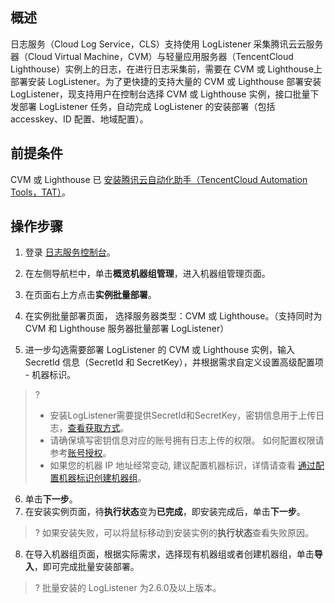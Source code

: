 ## 概述

日志服务（Cloud Log Service，CLS）支持使用 LogListener 采集腾讯云云服务器（Cloud Virtual Machine，CVM）与轻量应用服务器（TencentCloud Lighthouse）实例上的日志，在进行日志采集前，需要在 CVM 或 Lighthouse上部署安装 LogListener。为了更快捷的支持大量的 CVM 或 Lighthouse 部署安装 LogListener，现支持用户在控制台选择 CVM 或 Lighthouse 实例，接口批量下发部署 LogListener 任务，自动完成 LogListener 的安装部署（包括 accesskey、ID 配置、地域配置）。

## 前提条件

CVM 或 Lighthouse 已 [安装腾讯云自动化助手（TencentCloud Automation Tools，TAT）](https://intl.cloud.tencent.com/document/product/1147/46042)。

## 操作步骤

1. 登录 [日志服务控制台](https://console.cloud.tencent.com/cls)。
2. 在左侧导航栏中，单击**概览机器组管理**，进入机器组管理页面。
3. 在页面右上方点击**实例批量部署**。

4. 在实例批量部署页面， 选择服务器类型：CVM 或 Lighthouse。（支持同时为 CVM 和 Lighthouse 服务器批量部署 LogListener）

5. 进一步勾选需要部署 LogListener 的 CVM 或 Lighthouse 实例，输入 SecretId 信息（SecretId 和 SecretKey），并根据需求自定义设置高级配置项 - 机器标识。

> ?
> - 安装LogListener需要提供SecretId和SecretKey，密钥信息用于上传日志，[查看获取方式](https://console.cloud.tencent.com/cam/capi)。
> - 请确保填写密钥信息对应的账号拥有日志上传的权限。 如何配置权限请参考[账号授权](https://www.tencentcloud.com/document/product/614/32854)。
> - 如果您的机器 IP 地址经常变动, 建议配置机器标识，详情请查看 [通过配置机器标识创建机器组](https://intl.cloud.tencent.com/document/product/614/17412)。



6. 单击**下一步**。
7. 在安装实例页面，待**执行状态**变为**已完成**，即安装完成后，单击**下一步**。
>? 如果安装失败，可以将鼠标移动到安装实例的**执行状态**查看失败原因。



8. 在导入机器组页面，根据实际需求，选择现有机器组或者创建机器组，单击**导入**，即可完成批量安装部署。


>? 批量安装的 LogListener 为2.6.0及以上版本。
